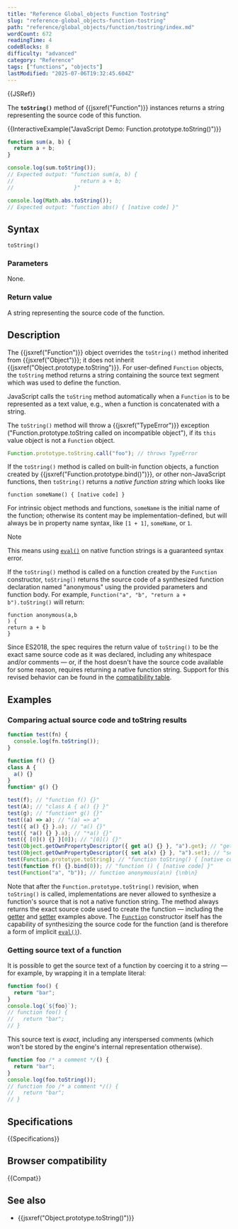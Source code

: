 ```yaml
---
title: "Reference Global_objects Function Tostring"
slug: "reference-global_objects-function-tostring"
path: "reference/global_objects/function/tostring/index.md"
wordCount: 672
readingTime: 4
codeBlocks: 8
difficulty: "advanced"
category: "Reference"
tags: ["functions", "objects"]
lastModified: "2025-07-06T19:32:45.604Z"
---
```



{{JSRef}}

The **`toString()`** method of {{jsxref("Function")}} instances returns a string representing the source code of this function.

{{InteractiveExample("JavaScript Demo: Function.prototype.toString()")}}

```js interactive-example
function sum(a, b) {
  return a + b;
}

console.log(sum.toString());
// Expected output: "function sum(a, b) {
//                     return a + b;
//                   }"

console.log(Math.abs.toString());
// Expected output: "function abs() { [native code] }"
```

## Syntax

```js-nolint
toString()
```

### Parameters

None.

### Return value

A string representing the source code of the function.

## Description

The {{jsxref("Function")}} object overrides the `toString()` method
inherited from {{jsxref("Object")}}; it does not inherit
{{jsxref("Object.prototype.toString")}}. For user-defined `Function`
objects, the `toString` method returns a string containing the source text
segment which was used to define the function.

JavaScript calls the `toString` method automatically when a
`Function` is to be represented as a text value, e.g., when a function is
concatenated with a string.

The `toString()` method will throw a {{jsxref("TypeError")}} exception
("Function.prototype.toString called on incompatible object"), if its
`this` value object is not a `Function` object.

```js example-bad
Function.prototype.toString.call("foo"); // throws TypeError
```

If the `toString()` method is called on built-in function objects, a
function created by {{jsxref("Function.prototype.bind()")}}, or
other non-JavaScript functions, then `toString()` returns a
_native function string_ which looks like

```plain
function someName() { [native code] }
```

For intrinsic object methods and functions, `someName` is the initial name of the function; otherwise its content may be implementation-defined, but will always be in property name syntax, like `[1 + 1]`, `someName`, or `1`.

> [!NOTE]
> This means using [`eval()`](/en-US/docs/Web/JavaScript/Reference/Global_Objects/eval) on native function strings is a guaranteed syntax error.

If the `toString()` method is called on a function created by the `Function` constructor, `toString()` returns the source code of a synthesized function declaration named "anonymous" using the provided parameters and function body. For example, `Function("a", "b", "return a + b").toString()` will return:

```plain
function anonymous(a,b
) {
return a + b
}
```

Since ES2018, the spec requires the return value of `toString()` to be the exact same source code as it was declared, including any whitespace and/or comments — or, if the host doesn't have the source code available for some reason, requires returning a native function string. Support for this revised behavior can be found in the [compatibility table](#browser_compatibility).

## Examples

### Comparing actual source code and toString results

```js
function test(fn) {
  console.log(fn.toString());
}

function f() {}
class A {
  a() {}
}
function* g() {}

test(f); // "function f() {}"
test(A); // "class A { a() {} }"
test(g); // "function* g() {}"
test((a) => a); // "(a) => a"
test({ a() {} }.a); // "a() {}"
test({ *a() {} }.a); // "*a() {}"
test({ [0]() {} }[0]); // "[0]() {}"
test(Object.getOwnPropertyDescriptor({ get a() {} }, "a").get); // "get a() {}"
test(Object.getOwnPropertyDescriptor({ set a(x) {} }, "a").set); // "set a(x) {}"
test(Function.prototype.toString); // "function toString() { [native code] }"
test(function f() {}.bind(0)); // "function () { [native code] }"
test(Function("a", "b")); // function anonymous(a\n) {\nb\n}
```

Note that after the `Function.prototype.toString()` revision, when `toString()` is called, implementations are never allowed to synthesize a function's source that is not a native function string. The method always returns the exact source code used to create the function — including the [getter](/en-US/docs/Web/JavaScript/Reference/Functions/get) and [setter](/en-US/docs/Web/JavaScript/Reference/Functions/set) examples above. The [`Function`](/en-US/docs/Web/JavaScript/Reference/Functions) constructor itself has the capability of synthesizing the source code for the function (and is therefore a form of implicit [`eval()`](/en-US/docs/Web/JavaScript/Reference/Global_Objects/eval)).

### Getting source text of a function

It is possible to get the source text of a function by coercing it to a string — for example, by wrapping it in a template literal:

```js
function foo() {
  return "bar";
}
console.log(`${foo}`);
// function foo() {
//   return "bar";
// }
```

This source text is _exact_, including any interspersed comments (which won't be stored by the engine's internal representation otherwise).

```js
function foo /* a comment */() {
  return "bar";
}
console.log(foo.toString());
// function foo /* a comment */() {
//   return "bar";
// }
```

## Specifications

{{Specifications}}

## Browser compatibility

{{Compat}}

## See also

- {{jsxref("Object.prototype.toString()")}}
